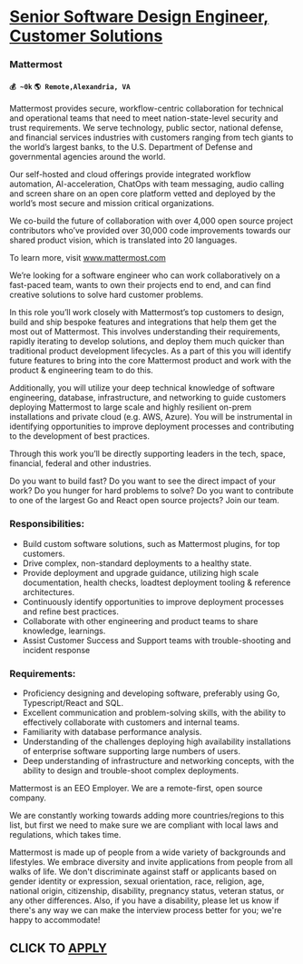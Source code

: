 # [Senior Software Design Engineer, Customer Solutions](https://www.remotewlb.com/apply/senior-software-design-engineer-customer-solutions)  
### Mattermost  
#### `💰 ~0k` `🌎 Remote,Alexandria, VA`  

Mattermost provides secure, workflow-centric collaboration for technical and operational teams that need to meet nation-state-level security and trust requirements. We serve technology, public sector, national defense, and financial services industries with customers ranging from tech giants to the world’s largest banks, to the U.S. Department of Defense and governmental agencies around the world.

  

Our self-hosted and cloud offerings provide integrated workflow automation, AI-acceleration, ChatOps with team messaging, audio calling and screen share on an open core platform vetted and deployed by the world’s most secure and mission critical organizations.

  

We co-build the future of collaboration with over 4,000 open source project contributors who’ve provided over 30,000 code improvements towards our shared product vision, which is translated into 20 languages.

To learn more, visit www.mattermost.com

  

We’re looking for a software engineer who can work collaboratively on a fast-paced team, wants to own their projects end to end, and can find creative solutions to solve hard customer problems.

  

In this role you’ll work closely with Mattermost’s top customers to design, build and ship bespoke features and integrations that help them get the most out of Mattermost. This involves understanding their requirements, rapidly iterating to develop solutions, and deploy them much quicker than traditional product development lifecycles. As a part of this you will identify future features to bring into the core Mattermost product and work with the product & engineering team to do this.

  

Additionally, you will utilize your deep technical knowledge of software engineering, database, infrastructure, and networking to guide customers deploying Mattermost to large scale and highly resilient on-prem installations and private cloud (e.g. AWS, Azure). You will be instrumental in identifying opportunities to improve deployment processes and contributing to the development of best practices.

  

Through this work you’ll be directly supporting leaders in the tech, space, financial, federal and other industries.

  

Do you want to build fast? Do you want to see the direct impact of your work? Do you hunger for hard problems to solve? Do you want to contribute to one of the largest Go and React open source projects? Join our team.

### Responsibilities:

  * Build custom software solutions, such as Mattermost plugins, for top customers.
  * Drive complex, non-standard deployments to a healthy state.
  * Provide deployment and upgrade guidance, utilizing high scale documentation, health checks, loadtest deployment tooling & reference architectures.
  * Continuously identify opportunities to improve deployment processes and refine best practices.
  * Collaborate with other engineering and product teams to share knowledge, learnings.
  * Assist Customer Success and Support teams with trouble-shooting and incident response

### Requirements:

  * Proficiency designing and developing software, preferably using Go, Typescript/React and SQL.
  * Excellent communication and problem-solving skills, with the ability to effectively collaborate with customers and internal teams.
  * Familiarity with database performance analysis.
  * Understanding of the challenges deploying high availability installations of enterprise software supporting large numbers of users.
  * Deep understanding of infrastructure and networking concepts, with the ability to design and trouble-shoot complex deployments.

Mattermost is an EEO Employer. We are a remote-first, open source company.

  

We are constantly working towards adding more countries/regions to this list, but first we need to make sure we are compliant with local laws and regulations, which takes time.

  

Mattermost is made up of people from a wide variety of backgrounds and lifestyles. We embrace diversity and invite applications from people from all walks of life. We don't discriminate against staff or applicants based on gender identity or expression, sexual orientation, race, religion, age, national origin, citizenship, disability, pregnancy status, veteran status, or any other differences. Also, if you have a disability, please let us know if there's any way we can make the interview process better for you; we're happy to accommodate!

  
## CLICK TO [APPLY](https://www.remotewlb.com/apply/senior-software-design-engineer-customer-solutions)

